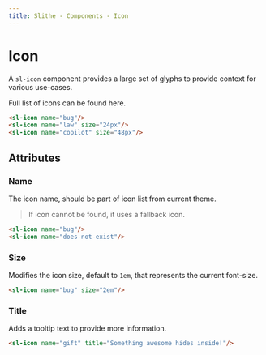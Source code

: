 ```yaml
---
title: Slithe - Components - Icon
---
```

# Icon

A `sl-icon` component provides a large set of glyphs to provide context for various use-cases.

<Anchor href="https://primer.style/octicons/">Full list of icons can be found here.</Anchor>

<Preview>
  <sl-icon name="bug"/>
  <sl-icon name="law" size="24px"/>
  <sl-icon name="copilot" size="48px"/>
</Preview>

``` html
<sl-icon name="bug"/>
<sl-icon name="law" size="24px"/>
<sl-icon name="copilot" size="48px"/>
```

## Attributes

### Name

The icon name, should be part of icon list from current theme.

> If icon cannot be found, it uses a fallback icon.

<Preview>
  <sl-icon name="bug"/>
  <sl-icon name="does-not-exist"/>
</Preview>

<div class="prism-last"/>

``` html
<sl-icon name="bug"/>
<sl-icon name="does-not-exist"/>
```

### Size

Modifies the icon size, default to `1em`, that represents the current font-size.

<Preview>
  <sl-icon name="bug" size="2em"/>
</Preview>

<div class="prism-last"/>

``` html
<sl-icon name="bug" size="2em"/>
```

### Title

Adds a tooltip text to provide more information.

<Preview>
  <sl-icon name="gift" title="Something awesome hides inside!"/>
</Preview>

<div class="prism-last"/>

``` html
<sl-icon name="gift" title="Something awesome hides inside!"/>
```
